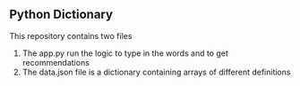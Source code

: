 ## Python Dictionary

This repository contains two files
1. The app.py run the logic to type in the words and to get recommendations
2. The data.json file is a dictionary containing arrays of different definitions